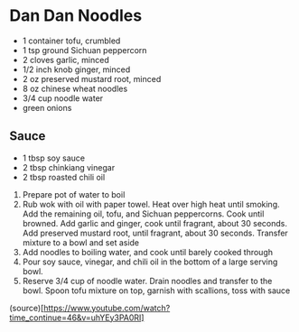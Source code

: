 # Dan Dan Noodles

* 1 container tofu, crumbled
* 1 tsp ground Sichuan peppercorn
* 2 cloves garlic, minced
* 1/2 inch knob ginger, minced
* 2 oz preserved mustard root, minced
* 8 oz chinese wheat noodles
* 3/4 cup noodle water
* green onions

## Sauce

* 1 tbsp soy sauce
* 2 tbsp chinkiang vinegar
* 2 tbsp roasted chili oil

1. Prepare pot of water to boil
1. Rub wok with oil with paper towel. Heat over high heat until smoking. Add the remaining oil, tofu, and Sichuan peppercorns. Cook until browned. Add garlic and ginger, cook until fragrant, about 30 seconds. Add preserved mustard root, until fragrant, about 30 seconds. Transfer mixture to a bowl and set aside
1. Add noodles to boiling water, and cook until barely cooked through
1. Pour soy sauce, vinegar, and chili oil in the bottom of a large serving bowl.
1. Reserve 3/4 cup of noodle water. Drain noodles and transfer to the bowl. Spoon tofu mixture on top, garnish with scallions, toss with sauce

(source)[https://www.youtube.com/watch?time_continue=46&v=uhYEy3PA0RI]
